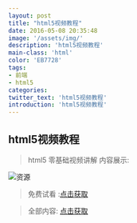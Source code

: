 ```yaml
---
layout: post
title: "html5视频教程"
date: 2016-05-08 20:35:48
image: '/assets/img/'
description: 'html5视频教程'
main-class: 'html'
color: 'EB7728'
tags:
- 前端
- html5
categories:
twitter_text: 'html5视频教程'
introduction: 'html5视频教程'
---
```


## html5视频教程

>html5 零基础视频讲解
内容展示:

![资源](http://ojjj16i32.bkt.clouddn.com/QQ%E6%88%AA%E5%9B%BE20170112065718.png)

>免费试看 :[点击获取](http://pan.baidu.com/s/1hr74i1m)

> 全部内容: [点击获取](http://svip.tzyee.net/list/8nuOs)
